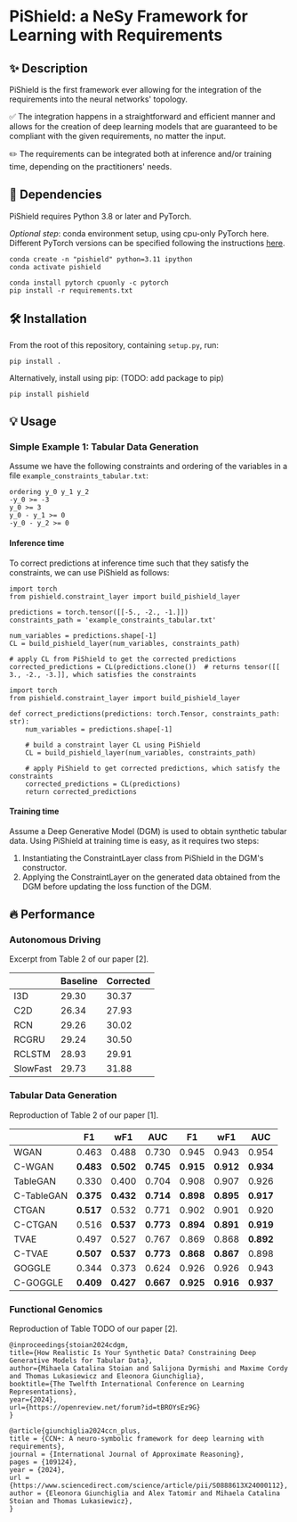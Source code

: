 # PiShield: a NeSy Framework for Learning with Requirements

## :sparkles: Description

PiShield is the first framework ever allowing for the integration of the requirements into the neural networks' topology.

:white_check_mark: The integration happens in a straightforward and efficient manner and allows for the creation of deep learning models that are guaranteed to be compliant with the given requirements, no matter the input.

:pencil2: The requirements can be integrated both at inference and/or training time, depending on the practitioners' needs.


## :pushpin: Dependencies
PiShield requires Python 3.8 or later and PyTorch.

*Optional step*: conda environment setup, using cpu-only PyTorch here. Different PyTorch versions can be specified following the instructions [here](https://pytorch.org/get-started/locally/).
```
conda create -n "pishield" python=3.11 ipython 
conda activate pishield

conda install pytorch cpuonly -c pytorch 
pip install -r requirements.txt
```

## :hammer_and_wrench: Installation
From the root of this repository, containing `setup.py`, run:
```
pip install .
```

Alternatively, install using pip: (TODO: add package to pip)
```
pip install pishield
```

## :bulb: Usage

### Simple Example 1: Tabular Data Generation
Assume we have the following constraints and ordering of the variables in a file `example_constraints_tabular.txt`:
```
ordering y_0 y_1 y_2
-y_0 >= -3
y_0 >= 3
y_0 - y_1 >= 0
-y_0 - y_2 >= 0
```

#### Inference time
To correct predictions at inference time such that they satisfy the constraints, we can use PiShield as follows:
```
import torch
from pishield.constraint_layer import build_pishield_layer

predictions = torch.tensor([[-5., -2., -1.]])
constraints_path = 'example_constraints_tabular.txt'

num_variables = predictions.shape[-1]
CL = build_pishield_layer(num_variables, constraints_path)

# apply CL from PiShield to get the corrected predictions
corrected_predictions = CL(predictions.clone())  # returns tensor([[ 3., -2., -3.]], which satisfies the constraints
```

```
import torch
from pishield.constraint_layer import build_pishield_layer

def correct_predictions(predictions: torch.Tensor, constraints_path: str):
    num_variables = predictions.shape[-1]
    
    # build a constraint layer CL using PiShield
    CL = build_pishield_layer(num_variables, constraints_path)
    
    # apply PiShield to get corrected predictions, which satisfy the constraints
    corrected_predictions = CL(predictions)
    return corrected_predictions
```

#### Training time
Assume a Deep Generative Model (DGM) is used to obtain synthetic tabular data.
Using PiShield at training time is easy, as it requires two steps:
1. Instantiating the ConstraintLayer class from PiShield in the DGM's constructor.
2. Applying the ConstraintLayer on the generated data obtained from the DGM before updating the loss function of the DGM.

## :fire: Performance


### Autonomous Driving

Excerpt from Table 2 of our paper [2]. 

|          	| Baseline 	| Corrected 	|
|----------	|----------	|-----------	|
| I3D      	| 29.30    	| 30.37     	|
| C2D      	| 26.34    	| 27.93     	|
| RCN      	| 29.26    	| 30.02     	|
| RCGRU    	| 29.24    	| 30.50     	|
| RCLSTM   	| 28.93    	| 29.91     	|
| SlowFast 	| 29.73    	| 31.88     	|


### Tabular Data Generation

Reproduction of Table 2 of our paper [1].

|            | F1    | wF1   | AUC   | F1    | wF1   | AUC   |
|------------|-------|-------|-------|-------|-------|-------|
| WGAN       | 0.463 | 0.488 | 0.730 | 0.945 | 0.943 | 0.954 |
| C-WGAN     | **0.483** | **0.502** | **0.745** | **0.915** | **0.912** | **0.934** |
| TableGAN   | 0.330 | 0.400 | 0.704 | 0.908 | 0.907 | 0.926 |
| C-TableGAN | **0.375** | **0.432** | **0.714** | **0.898** | **0.895** | **0.917** |
| CTGAN      | **0.517** | 0.532 | 0.771 | 0.902 | 0.901 | 0.920 |
| C-CTGAN    | 0.516 | **0.537** | **0.773** | **0.894** | **0.891** | **0.919** |
| TVAE       | 0.497 | 0.527 | 0.767 | 0.869 | 0.868 | **0.892** |
| C-TVAE     | **0.507** | **0.537** | **0.773** | **0.868** | **0.867** | 0.898 |
| GOGGLE     | 0.344 | 0.373 | 0.624 | 0.926 | 0.926 | 0.943 |
| C-GOGGLE   | **0.409** | **0.427** | **0.667** | **0.925** | **0.916** | **0.937** |


### Functional Genomics

Reproduction of Table TODO of our paper [2].



```
@inproceedings{stoian2024cdgm,
title={How Realistic Is Your Synthetic Data? Constraining Deep Generative Models for Tabular Data},
author={Mihaela Catalina Stoian and Salijona Dyrmishi and Maxime Cordy and Thomas Lukasiewicz and Eleonora Giunchiglia},
booktitle={The Twelfth International Conference on Learning Representations},
year={2024},
url={https://openreview.net/forum?id=tBROYsEz9G}
}

@article{giunchiglia2024ccn_plus,
title = {CCN+: A neuro-symbolic framework for deep learning with requirements},
journal = {International Journal of Approximate Reasoning},
pages = {109124},
year = {2024},
url = {https://www.sciencedirect.com/science/article/pii/S0888613X24000112},
author = {Eleonora Giunchiglia and Alex Tatomir and Mihaela Catalina Stoian and Thomas Lukasiewicz},
}
```
